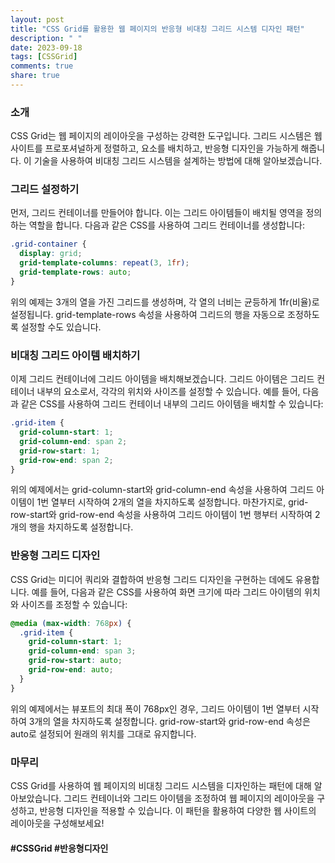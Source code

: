 ```yaml
---
layout: post
title: "CSS Grid를 활용한 웹 페이지의 반응형 비대칭 그리드 시스템 디자인 패턴"
description: " "
date: 2023-09-18
tags: [CSSGrid]
comments: true
share: true
---
```


### 소개

CSS Grid는 웹 페이지의 레이아웃을 구성하는 강력한 도구입니다. 그리드 시스템은 웹 사이트를 프로포셔널하게 정렬하고, 요소를 배치하고, 반응형 디자인을 가능하게 해줍니다. 이 기술을 사용하여 비대칭 그리드 시스템을 설계하는 방법에 대해 알아보겠습니다.

### 그리드 설정하기

먼저, 그리드 컨테이너를 만들어야 합니다. 이는 그리드 아이템들이 배치될 영역을 정의하는 역할을 합니다. 다음과 같은 CSS를 사용하여 그리드 컨테이너를 생성합니다:

```css
.grid-container {
  display: grid;
  grid-template-columns: repeat(3, 1fr);
  grid-template-rows: auto;
}
```

위의 예제는 3개의 열을 가진 그리드를 생성하며, 각 열의 너비는 균등하게 1fr(비율)로 설정됩니다. grid-template-rows 속성을 사용하여 그리드의 행을 자동으로 조정하도록 설정할 수도 있습니다.

### 비대칭 그리드 아이템 배치하기

이제 그리드 컨테이너에 그리드 아이템을 배치해보겠습니다. 그리드 아이템은 그리드 컨테이너 내부의 요소로서, 각각의 위치와 사이즈를 설정할 수 있습니다. 예를 들어, 다음과 같은 CSS를 사용하여 그리드 컨테이너 내부의 그리드 아이템을 배치할 수 있습니다:

```css
.grid-item {
  grid-column-start: 1;
  grid-column-end: span 2;
  grid-row-start: 1;
  grid-row-end: span 2;
}
```

위의 예제에서는 grid-column-start와 grid-column-end 속성을 사용하여 그리드 아이템이 1번 열부터 시작하여 2개의 열을 차지하도록 설정합니다. 마찬가지로, grid-row-start와 grid-row-end 속성을 사용하여 그리드 아이템이 1번 행부터 시작하여 2개의 행을 차지하도록 설정합니다.

### 반응형 그리드 디자인

CSS Grid는 미디어 쿼리와 결합하여 반응형 그리드 디자인을 구현하는 데에도 유용합니다. 예를 들어, 다음과 같은 CSS를 사용하여 화면 크기에 따라 그리드 아이템의 위치와 사이즈를 조정할 수 있습니다:

```css
@media (max-width: 768px) {
  .grid-item {
    grid-column-start: 1;
    grid-column-end: span 3;
    grid-row-start: auto;
    grid-row-end: auto;
  }
}
```

위의 예제에서는 뷰포트의 최대 폭이 768px인 경우, 그리드 아이템이 1번 열부터 시작하여 3개의 열을 차지하도록 설정합니다. grid-row-start와 grid-row-end 속성은 auto로 설정되어 원래의 위치를 그대로 유지합니다.

### 마무리

CSS Grid를 사용하여 웹 페이지의 비대칭 그리드 시스템을 디자인하는 패턴에 대해 알아보았습니다. 그리드 컨테이너와 그리드 아이템을 조정하여 웹 페이지의 레이아웃을 구성하고, 반응형 디자인을 적용할 수 있습니다. 이 패턴을 활용하여 다양한 웹 사이트의 레이아웃을 구성해보세요!

#### #CSSGrid #반응형디자인